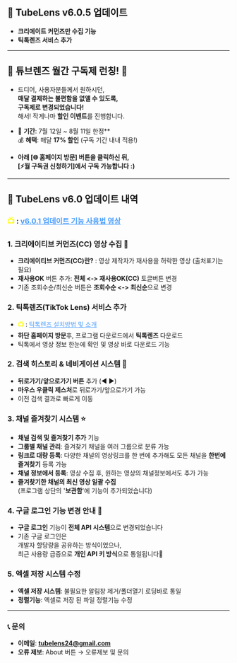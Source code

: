 ## 🚀 TubeLens v6.0.5 업데이트
- **크리에이트 커먼즈만 수집 기능**
- **틱톡렌즈 서비스 추가**

---

## 🎉 **튜브렌즈 월간 구독제 런칭!** 🎉

- 드디어, 사용자분들께서 원하시던,<br>**매달 결제하는 불편함을 없앨 수 있도록,**<br>**구독제로 변경되었습니다!** <br>
해서! 작게나마 **할인 이벤트**를 진행합니다.

- 📅 **기간**: 7월 12일 ~ 8월 11일 한정** <br>
💰 **혜택**: 매달 **17% 할인** (구독 기간 내내 적용!)

- **아래 [🌐 홈페이지 방문] 버튼을 클릭하신 뒤,**  <br>
**[⚡월 구독권 신청하기]에서 구독 가능합니다 :)**

---

## 🚀 TubeLens v6.0 업데이트 내역

### <span style="color: #ffff00; font-weight: bold;">📺 </span>: <a href="https://youtu.be/K4fLTU3kZe0" style="color: #4a9eff; text-decoration: underline;">v6.0.1 업데이트 기능 사용법 영상</a>

### 1. 크리에이티브 커먼즈(CC) 영상 수집 🤝
- **크리에이티브 커먼즈(CC)란?**
  : 영상 제작자가 재사용을 허락한 영상 (출처표기는 필요)
- **재사용OK** 버튼 추가: **전체 <-> 재사용OK(CC)** 토글버튼 변경
- 기존 조회수순/최신순 버튼은 **조회수순 <-> 최신순**으로 변경

### 2. 틱톡렌즈(TikTok Lens) 서비스 추가
- <span style="color: #ffff00; font-weight: bold;">📺 </span>: <a href="https://youtu.be/nFI9PUbbTUQ" style="color: #4a9eff; text-decoration: underline;">틱톡렌즈 설치방법 및 소개</a>
- **하단 홈페이지 방문**후, 프로그램 다운로드에서 **틱톡렌즈** 다운로드
- 틱톡에서 영상 정보 한눈에 확인 및 영상 바로 다운로드 기능

### 2. 검색 히스토리 & 네비게이션 시스템 🔄 
- **뒤로가기/앞으로가기 버튼** 추가 (◀ ▶)
- **마우스 우클릭 제스처**로 뒤로가기/앞으로가기 가능
- 이전 검색 결과로 빠르게 이동

### 3. 채널 즐겨찾기 시스템 ⭐
- **채널 검색 및 즐겨찾기 추가** 기능
- **그룹별 채널 관리**: 즐겨찾기 채널을 여러 그룹으로 분류 가능
- **링크로 대량 등록**: 다양한 채널의 영상링크를 한 번에 추가해도 모든 채널을 **한번에 즐겨찾기** 등록 가능
- **채널 정보에서 등록**: 영상 수집 후, 원하는 영상의 채널정보에서도 추가 가능
- **즐겨찾기한 채널의 최신 영상 일괄 수집**<br>
(프로그램 상단의 '**보관함**'에 기능이 추가되었습니다)

### 4. 구글 로그인 기능 변경 안내 🚨
- **구글 로그인** 기능이 **전체 API 시스템**으로 변경되었습니다
- 기존 구글 로그인은<br>
개발자 할당량을 공유하는 방식이었으나,<br>
최근 사용량 급증으로 **개인 API 키 방식**으로 통일됩니다🙏

### 5. 엑셀 저장 시스템 수정
- **엑셀 저장 시스템**: 불필요한 알림창 제거/폴더열기 로딩바로 통일
- **정렬기능**: 엑셀로 저장 된 파일 정렬기능 수정
---

### 📞 **문의**

- **이메일**: **tubelens24@gmail.com**
- **오류 제보**: About 버튼 → 오류제보 및 문의
